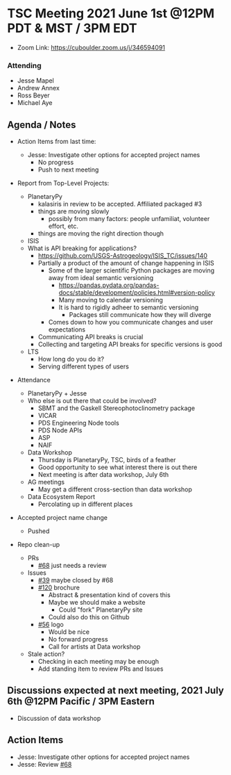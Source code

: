 # TSC Meeting 2021 June 1st @12PM PDT & MST / 3PM EDT
- Zoom Link: https://cuboulder.zoom.us/j/346594091

### Attending
- Jesse Mapel
- Andrew Annex
- Ross Beyer
- Michael Aye

## Agenda / Notes
- Action Items from last time:
  - Jesse: Investigate other options for accepted project names
    - No progress
    - Push to next meeting

- Report from Top-Level Projects:
  - PlanetaryPy
    - kalasiris in review to be accepted. Affiliated packaged #3
    - things are moving slowly
      - possibly from many factors: people unfamiliat, volunteer effort, etc.
    - things are moving the right direction though
  - ISIS
   - What is API breaking for applications?
     - https://github.com/USGS-Astrogeology/ISIS_TC/issues/140
     - Partially a product of the amount of change happening in ISIS
       - Some of the larger scientific Python packages are moving away from ideal semantic versioning
         - https://pandas.pydata.org/pandas-docs/stable/development/policies.html#version-policy
         - Many moving to calendar versioning
         - It is hard to rigidly adheer to semantic versioning
           - Packages still communicate how they will diverge
       - Comes down to how you communicate changes and user expectations
     - Communicating API breaks is crucial
     - Collecting and targeting API breaks for specific versions is good
   - LTS
     - How long do you do it?
     - Serving different types of users

- Attendance
  - PlanetaryPy + Jesse
  - Who else is out there that could be involved?
    - SBMT and the Gaskell Stereophotoclinometry package
    - VICAR
    - PDS Engineering Node tools
    - PDS Node APIs
    - ASP
    - NAIF
  - Data Workshop
    - Thursday is PlanetaryPy, TSC, birds of a feather
    - Good opportunity to see what interest there is out there
    - Next meeting is after data workshop, July 6th
  - AG meetings
    - May get a different cross-section than data workshop
  - Data Ecosystem Report
    - Percolating up in different places

- Accepted project name change
  - Pushed

- Repo clean-up
  - PRs
    - [#68](https://github.com/planetarysoftware/TSC/pull/68) just needs a review
  - Issues
    - [#39](https://github.com/planetarysoftware/TSC/issues/39) maybe closed by #68
    - [#120](https://github.com/planetarysoftware/TSC/issues/120) brochure
      - Abstract & presentation kind of covers this
      - Maybe we should make a website
        - Could "fork" PlanetaryPy site
      - Could also do this on Github
    - [#56](https://github.com/planetarysoftware/TSC/issues/56) logo
      - Would be nice
      - No forward progress
      - Call for artists at Data workshop
  - Stale action?
    - Checking in each meeting may be enough
    - Add standing item to review PRs and Issues

## Discussions expected at next meeting, 2021 July 6th @12PM Pacific / 3PM Eastern
- Discussion of data workshop

## Action Items
- Jesse: Investigate other options for accepted project names
- Jesse: Review [#68](https://github.com/planetarysoftware/TSC/pull/68)
